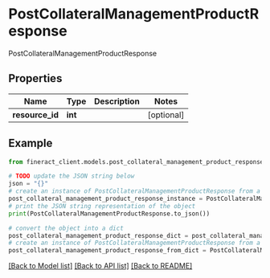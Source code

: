 # PostCollateralManagementProductResponse

PostCollateralManagementProductResponse

## Properties

Name | Type | Description | Notes
------------ | ------------- | ------------- | -------------
**resource_id** | **int** |  | [optional] 

## Example

```python
from fineract_client.models.post_collateral_management_product_response import PostCollateralManagementProductResponse

# TODO update the JSON string below
json = "{}"
# create an instance of PostCollateralManagementProductResponse from a JSON string
post_collateral_management_product_response_instance = PostCollateralManagementProductResponse.from_json(json)
# print the JSON string representation of the object
print(PostCollateralManagementProductResponse.to_json())

# convert the object into a dict
post_collateral_management_product_response_dict = post_collateral_management_product_response_instance.to_dict()
# create an instance of PostCollateralManagementProductResponse from a dict
post_collateral_management_product_response_from_dict = PostCollateralManagementProductResponse.from_dict(post_collateral_management_product_response_dict)
```
[[Back to Model list]](../README.md#documentation-for-models) [[Back to API list]](../README.md#documentation-for-api-endpoints) [[Back to README]](../README.md)


